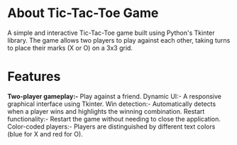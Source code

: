 # About Tic-Tac-Toe Game
A simple and interactive Tic-Tac-Toe game built using Python's Tkinter library. The game allows two players to play against each other, taking turns to place their marks (X or O) on a 3x3 grid.

# Features
 **Two-player gameplay:-**  Play against a friend.
 Dynamic UI:-  A responsive graphical interface using Tkinter.
 Win detection:-  Automatically detects when a player wins and highlights the winning combination.
 Restart functionality:- Restart the game without needing to close the application.
 Color-coded players:-  Players are distinguished by different text colors (blue for X and red for O).

